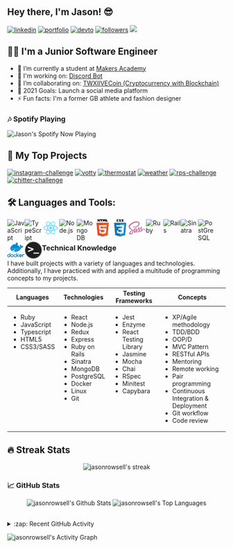 ## Hey there, I'm Jason! 😎

 <a href="https://www.linkedin.com/in/jason-rowsell">
    <img alt="linkedin" title="My LinkedIn Page" src="https://img.shields.io/badge/LinkedIn-0077B5?style=for-the-badge&logo=linkedin&logoColor=white"></a>
     <a href="#">
    <img alt="portfolio" title="My Portfolio" src="https://img.shields.io/badge/Website-3b5998?style=for-the-badge&logo=google-chrome&logoColor=white"></a>
  <a href="#">
    <img alt="devto" title="My Dev Page" src="https://img.shields.io/badge/dev.to-0A0A0A?style=for-the-badge&logo=dev.to&logoColor=white"></a>
   <a href="https://github.com/jasonrowsell">
    <img alt="followers" title="Follow me on Github" src="https://img.shields.io/github/followers/jasonrowsell?color=236ad3&labelColor=1155ba&style=for-the-badge&logo=github&label=Follow"/></a>
     <a href="https://www.codewars.com/users/jasonrowsell">
    <img src="https://img.shields.io/badge/CodeWars-%23AD2C27?style=for-the-badge&logo=codewars&logoColor=white"/></a>

## 👨‍💻 I'm a Junior Software Engineer

- 🌱 I’m currently a student at [Makers Academy](https://makers.tech/about-us/)
- 🚀 I'm working on: [Discord Bot](https://github.com/jasonrowsell/discord-bot)
- 🎯 I’m collaborating on: [TWXIIVECoin (Cryptocurrency with Blockchain)](https://github.com/MJCXII/TWXIIVECoin)
- 🥅 2021 Goals: Launch a social media platform
- ⚡ Fun facts: I'm a former GB athlete and fashion designer

### 🎶 Spotify Playing

<img src="https://jasonrowsell-now-playing.vercel.app/api/spotify" alt="Jason's Spotify Now Playing" width="400" />

## 🚀 My Top Projects

<p align="left">
  <a href="https://github.com/jasonrowsell/instagram-challenge"><img width="282" src="https://denvercoder1-github-readme-stats.vercel.app/api/pin/?username=jasonrowsell&repo=instagram-challenge&show_icons=false&count_private=true&theme=react&hide_border=true&bg_color=1F222A" alt="instagram-challenge"></a>
  <a href="https://github.com/jasonrowsell/votty"><img width="282" src="https://denvercoder1-github-readme-stats.vercel.app/api/pin/?username=jasonrowsell&repo=votty&show_icons=false&count_private=true&theme=react&hide_border=true&bg_color=1F222A" alt="votty"></a>
  <a href="https://github.com/jasonrowsell/thermostat"><img width="282" src="https://denvercoder1-github-readme-stats.vercel.app/api/pin/?username=jasonrowsell&repo=thermostat&show_icons=false&count_private=true&theme=react&hide_border=true&bg_color=1F222A" alt="thermostat"></a>
  <a href="https://github.com/jasonrowsell/weather"><img width="282" src="https://denvercoder1-github-readme-stats.vercel.app/api/pin/?username=jasonrowsell&repo=weather&show_icons=false&count_private=true&theme=react&hide_border=true&bg_color=1F222A" alt="weather"></a>
  <a href="https://github.com/jasonrowsell/rps-challenge"><img width="282" src="https://denvercoder1-github-readme-stats.vercel.app/api/pin?username=jasonrowsell&repo=rps-challenge&show_icons=false&count_private=true&theme=react&hide_border=true&bg_color=1F222A" alt="rps-challenge"></a>
  <a href="https://github.com/jasonrowsell/chitter-challenge"><img width="282" src="https://denvercoder1-github-readme-stats.vercel.app/api/pin/?username=jasonrowsell&repo=chitter-challenge&show_icons=false&count_private=true&theme=react&hide_border=true&bg_color=1F222A" alt="chitter-challenge"></a>
</p>

## 🛠 Languages and Tools:


<img align="left" alt="JavaScript" width="40px" src="https://cdn.svgporn.com/logos/javascript.svg" />
<img align="left" alt="TypeScript" width="40px" src="https://cdn.svgporn.com/logos/typescript-icon.svg" />
<img align="left" alt="React" width="40px" src="https://raw.githubusercontent.com/github/explore/80688e429a7d4ef2fca1e82350fe8e3517d3494d/topics/react/react.png" />
<img align="left" alt="Node.js" width="40px" src="https://cdn.svgporn.com/logos/nodejs-icon.svg" />
<img align="left" alt="Mongo DB" width="40px" src="https://img.icons8.com/color/452/mongodb.png" />
<img align="left" alt="HTML5" width="40px" src="https://raw.githubusercontent.com/github/explore/80688e429a7d4ef2fca1e82350fe8e3517d3494d/topics/html/html.png" />
<img align="left" alt="CSS3" width="40px" src="https://raw.githubusercontent.com/github/explore/80688e429a7d4ef2fca1e82350fe8e3517d3494d/topics/css/css.png" />
<img align="left" alt="Sass" width="40px" src="https://raw.githubusercontent.com/github/explore/80688e429a7d4ef2fca1e82350fe8e3517d3494d/topics/sass/sass.png" />
<img align="left" alt="Ruby" width="40px" src="https://cdn.svgporn.com/logos/ruby.svg" />
<img align="left" alt="Rails" width="40px" src="https://pbs.twimg.com/media/CZGHPChUAAA3jqE.png" />
<img align="left" alt="Sinatra" width="40px" src="https://cdn.svgporn.com/logos/sinatra.svg" />
<img align="left" alt="PostGreSQL" width="40px" src="https://cdn.svgporn.com/logos/postgresql.svg" />
<img align="left" alt="Docker" width="40px" src="https://raw.githubusercontent.com/github/explore/80688e429a7d4ef2fca1e82350fe8e3517d3494d/topics/docker/docker.png" />
<img align="left" alt="Terminal" width="40px" src="https://raw.githubusercontent.com/github/explore/80688e429a7d4ef2fca1e82350fe8e3517d3494d/topics/terminal/terminal.png" />

<br/>

<br/>

### Technical Knowledge

I have built projects with a variety of languages and technologies. Additionally, I have practiced with and applied a multitude of programming concepts to my projects.

<table>
  <thead>
    <tr>
      <th>Languages</th>
      <th>Technologies</th>
      <th>Testing Frameworks</th>
      <th>Concepts</th>
    </tr>
  </thead>
  <tbody>
    <tr>
      <td style="vertical-align: top">
        <ul>
         <li>Ruby</li>
          <li>JavaScript</li>
          <li>Typescript</li>
          <li>HTML5</li>
          <li>CSS3/SASS</li>
        </ul>
      </td>
      <td style="vertical-align: top">
        <ul>
          <li>React</li>
          <li>Node.js</li>
          <li>Redux</li>
          <li>Express</li>
          <li>Ruby on Rails</li>
          <li>Sinatra</li>
          <li>MongoDB</li>
          <li>PostgreSQL</li>
          <li>Docker</li>
          <li>Linux</li>
          <li>Git</li>
        </ul>
      </td>
      <td style="vertical-align: top">
        <ul>
          <li>Jest</li>
          <li>Enzyme</li>
          <li>React Testing Library</li>
          <li>Jasmine</li>
          <li>Mocha</li>
          <li>Chai</li>
          <li>RSpec</li>
          <li>Minitest</li>
          <li>Capybara</li>
        </ul>
      </td>
      <td style="vertical-align: top">
        <ul>
          <li>XP/Agile methodology</li>
          <li>TDD/BDD</li>
          <li>OOP/D</li>
          <li>MVC Pattern</li>
          <li>RESTful APIs</li>
          <li>Mentoring</li>
          <li>Remote working</li>
          <li>Pair programming</li>
          <li>Continuous Integration & Deployment</li>
          <li>Git workflow</li>
          <li>Code review</li>
        </ul>
      </td>
    </tr>
  </tbody>
</table>

## 🔥 Streak Stats

<p align="center">
    <img title="My streak stats" alt="jasonrowsell's streak" src="https://github-readme-streak-stats.herokuapp.com/?user=jasonrowsell&theme=black-ice&hide_border=true&stroke=0000&background=060A0CD0"/>
  <p align="center"></p>
</p>

### 📈 GitHub Stats

<p align="center">
    <img alt="jasonrowsell's Github Stats" src="https://github-readme-stats.vercel.app/api?username=jasonrowsell&show_icons=true&count_private=true&theme=react&hide_border=true&bg_color=0D1117" /></a>
  <img alt="jasonrowsell's Top Languages" src="https://github-readme-stats.vercel.app/api/top-langs/?username=jasonrowsell&langs_count=8&count_private=true&layout=compact&theme=react&hide_border=true&bg_color=0D1117" /></a>
</p>

<br />

<details>
  <summary>:zap: Recent GitHub Activity</summary>

<!--START_SECTION:activity-->
1. 🎉 Merged PR [#1](https://github.com/jasonrowsell/instagram-challenge/pull/1) in [jasonrowsell/instagram-challenge](https://github.com/jasonrowsell/instagram-challenge)
2. 💪 Opened PR [#1](https://github.com/jasonrowsell/instagram-challenge/pull/1) in [jasonrowsell/instagram-challenge](https://github.com/jasonrowsell/instagram-challenge)
3. 💪 Opened PR [#861](https://github.com/makersacademy/instagram-challenge/pull/861) in [makersacademy/instagram-challenge](https://github.com/makersacademy/instagram-challenge)
4. 🎉 Merged PR [#46](https://github.com/ahmad047/acebook-team-smiley-face/pull/46) in [ahmad047/acebook-team-smiley-face](https://github.com/ahmad047/acebook-team-smiley-face)
5. 🎉 Merged PR [#45](https://github.com/ahmad047/acebook-team-smiley-face/pull/45) in [ahmad047/acebook-team-smiley-face](https://github.com/ahmad047/acebook-team-smiley-face)
<!--END_SECTION:activity-->

</details>


<img alt="jasonrowsell's Activity Graph" src="https://activity-graph.herokuapp.com/graph?username=jasonrowsell&bg_color=0D1117&color=5BCDEC&line=5BCDEC&point=FFFFFF&hide_border=true" /></a>

